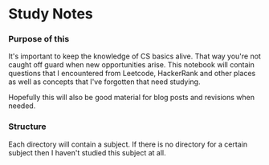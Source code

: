 # Study Notes

### Purpose of this

It's important to keep the knowledge of CS basics alive. That way you're not 
caught off guard when new opportunities arise. This notebook will contain 
questions that I encountered from Leetcode, HackerRank and other places as well
as concepts that I've forgotten that need studying.

Hopefully this will also be good material for blog posts and revisions when needed.

### Structure

Each directory will contain a subject. If there is no directory for a certain 
subject then I haven't studied this subject at all.

